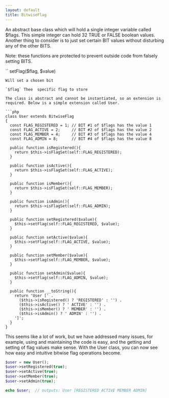 ```yaml
---
layout: default
title: BitwiseFlag
---
```


An abstract base class which will hold a single integer variable called $flags. This simple integer can hold 32 TRUE or FALSE boolean values. Another thing to consider is to just set certain BIT values without disturbing any of the other BITS. 

Note: these functions are protected to prevent outside code from falsely setting BITS.

``
setFlag($flag, $value) 
```
Will set a chosen bit

`$flag` Thee  specific flag to store

The class is abstract and cannot be instantiated, so an extension is required. Below is a simple extension called User.

```php
class User extends BitwiseFlag
{
  const FLAG_REGISTERED = 1; // BIT #1 of $flags has the value 1
  const FLAG_ACTIVE = 2;     // BIT #2 of $flags has the value 2
  const FLAG_MEMBER = 4;     // BIT #3 of $flags has the value 4
  const FLAG_ADMIN = 8;      // BIT #4 of $flags has the value 8

  public function isRegistered(){
    return $this->isFlagSet(self::FLAG_REGISTERED);
  }

  public function isActive(){
    return $this->isFlagSet(self::FLAG_ACTIVE);
  }

  public function isMember(){
    return $this->isFlagSet(self::FLAG_MEMBER);
  }

  public function isAdmin(){
    return $this->isFlagSet(self::FLAG_ADMIN);
  }

  public function setRegistered($value){
    $this->setFlag(self::FLAG_REGISTERED, $value);
  }

  public function setActive($value){
    $this->setFlag(self::FLAG_ACTIVE, $value);
  }

  public function setMember($value){
    $this->setFlag(self::FLAG_MEMBER, $value);
  }

  public function setAdmin($value){
    $this->setFlag(self::FLAG_ADMIN, $value);
  }

  public function __toString(){
    return 'User [' .
      ($this->isRegistered() ? 'REGISTERED' : '') .
      ($this->isActive() ? ' ACTIVE' : '') .
      ($this->isMember() ? ' MEMBER' : '') .
      ($this->isAdmin() ? ' ADMIN' : '') .
    ']';
  }
}
```

This seems like a lot of work, but we have addressed many issues, for example, using and maintaining the code is easy, and the getting and setting of flag values make sense. With the User class, you can now see how easy and intuitive bitwise flag operations become.

```php
$user = new User();
$user->setRegistered(true);
$user->setActive(true);
$user->setMember(true);
$user->setAdmin(true);

echo $user;  // outputs: User [REGISTERED ACTIVE MEMBER ADMIN]
````

